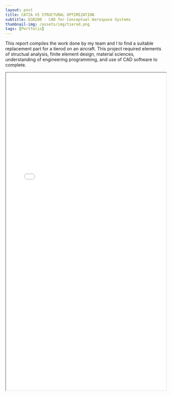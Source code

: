 ```yaml
---
layout: post
title: CATIA V5 STRUCTURAL OPTIMIZATION
subtitle: EGR200 - CAD for Conceptual Aerospace Systems
thumbnail-img: /assets/img/tierod.png
tags: [Portfolio]
---
```


This report compiles the work done by my team and I to find a suitable replacement part for a tierod on an aircraft. This project required elements of structual analysis, finite element design, material sciences, understanding of engineering programming, and use of CAD software to complete.

<iframe src="/assets/img/CatiaProject1Report.pdf" width="100%" height="1000px"></iframe>
